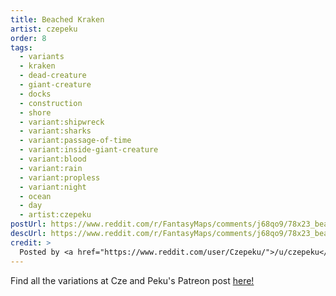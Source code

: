 ```yaml
---
title: Beached Kraken
artist: czepeku
order: 8
tags:
  - variants
  - kraken
  - dead-creature
  - giant-creature
  - docks
  - construction
  - shore
  - variant:shipwreck
  - variant:sharks
  - variant:passage-of-time
  - variant:inside-giant-creature
  - variant:blood
  - variant:rain
  - variant:propless
  - variant:night
  - ocean
  - day
  - artist:czepeku
postUrl: https://www.reddit.com/r/FantasyMaps/comments/j68qo9/78x23_beached_kraken_battlemap/
descUrl: https://www.reddit.com/r/FantasyMaps/comments/j68qo9/78x23_beached_kraken_battlemap/g7wswg3/
credit: >
  Posted by <a href="https://www.reddit.com/user/Czepeku/">/u/czepeku</a> to <a href="https://www.reddit.com/r/FantasyMaps/">/r/FantasyMaps</a> in Oct, 2020. <br/> Please support the artist on <a href="https://www.patreon.com/czepeku/posts">Patreon</a> and follow them on <a href="https://twitter.com/czepeku">Twitter</a>, <a href="https://www.artstation.com/czepeku">ArtStation</a>
---
```

Find all the variations at Cze and Peku's Patreon post <a href="https://www.patreon.com/posts/beached-kraken-42128092" title="Beached Kraken on Czepeku's Patreon">here!</a>
